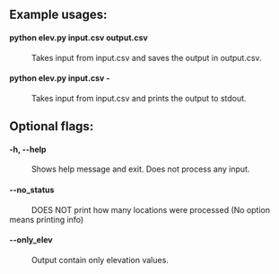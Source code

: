 ## Example usages:
#### python elev.py input.csv output.csv
&nbsp;&nbsp;&nbsp;&nbsp;&nbsp;&nbsp;&nbsp;&nbsp;&nbsp;&nbsp;Takes input from input.csv and saves the output in output.csv.
#### python elev.py input.csv -
&nbsp;&nbsp;&nbsp;&nbsp;&nbsp;&nbsp;&nbsp;&nbsp;&nbsp;&nbsp;Takes input from input.csv and prints the output to stdout.

## Optional flags:

#### -h, --help
&nbsp;&nbsp;&nbsp;&nbsp;&nbsp;&nbsp;&nbsp;&nbsp;&nbsp;&nbsp;Shows help message and exit. Does not process any input.

#### --no_status
&nbsp;&nbsp;&nbsp;&nbsp;&nbsp;&nbsp;&nbsp;&nbsp;&nbsp;&nbsp;DOES NOT print how many locations were processed (No option means printing info)

#### --only_elev
&nbsp;&nbsp;&nbsp;&nbsp;&nbsp;&nbsp;&nbsp;&nbsp;&nbsp;&nbsp;Output contain only elevation values.
